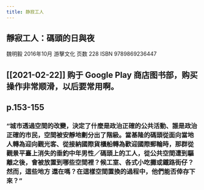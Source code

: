 ```yaml
---
title: 静寂工人
---
```


## 靜寂工人：碼頭的日與夜
魏明毅 2016年10月
游擊文化
页数 228
ISBN 9789869236447
## [[2021-02-22]] 购于 Google Play 商店图书部，购买操作非常顺滑，以后要常用啊。
## p.153-155
### “城市透過空間的改變，決定了什麼是政治正確的公共活動、誰是政治正確的市民，空間被安靜地劃分出了階級。當基隆的碼頭從面向當地人轉為迎向觀光客、從接納國際貨櫃船轉為歡迎國際郵輪時，那群從觀景平臺上消失的垂釣中年男性／碼頭上的工人，從公共空間遭到驅離之後，會被放置到哪些空間裡？候工室、各式小吃攤或鐵路街仔？然而，這些地方 還在嗎？在這樣空間置換的過程中，他們能否倖存下來？”
###

